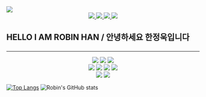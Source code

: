 
<img src="https://capsule-render.vercel.app/api?type=waving&height=300&color=gradient&text=ROBIN%20HAN&section=header&reversal=true&animation=twinkling&textBg=false&fontAlign=50"/>
<div align='center'>
<a href="https://robin-is-here.vercel.app">
<img src="https://img.shields.io/badge/Portfolio-{css컬러}?style=for-the-badge&logo=&logoColor=black&link=https://robin-is-here.vercel.app"/>
</a>
<a href="https://robin-is-here.vercel.app">
<img src="https://img.shields.io/badge/Gmail-EA4335?style=for-the-badge&logo=gmail&logoColor=black&link=nowrobin3@gmail.com"/>
</a>
<a href="https://robin-is-here.vercel.app">
<img src="https://img.shields.io/badge/Velog-20C997?style=for-the-badge&logo=velog&logoColor=white"/>
</a>
<a href="https://robin-is-here.vercel.app">
<img src="[https://img.shields.io/badge/HTML5-E34F26?style=for-the-badge&logo=html5&logoColor=white](http://img.shields.io/badge/-LinkedIn-0072b1?style=for-the-badge&logo=linkedin&link=https://www.linkedin.com/in/jungwook-han-3214b4260)"/>
</a>
</div>

## HELLO I AM ROBIN HAN  /  안녕하세요 한정욱입니다


###  

###


---
<div align='center'>
<img src="https://img.shields.io/badge/HTML5-E34F26?style=for-the-badge&logo=html5&logoColor=white"/>
<img src="https://img.shields.io/badge/JavaScript-F7DF1E?style=for-the-badge&logo=javascript&logoColor=black"/>
<img src="https://img.shields.io/badge/Typescript-3178C6?style=for-the-badge&logo=Typescript&logoColor=white"/>
<br/>
<img src="https://img.shields.io/badge/Tailwind CSS-06B6D4?style=for-the-badge&logo=tailwindcss&logoColor=white"/>
<img src="https://img.shields.io/badge/React-61DAFB?style=for-the-badge&logo=React&logoColor=black"/>
  <img src="https://img.shields.io/badge/Next.js-000000?style=for-the-badge&logo=Next.js&logoColor=white"/>
<img src="https://img.shields.io/badge/Node.js-339933?style=for-the-badge&logo=Node.js&logoColor=white"/>
  <br/>
  <img src="https://img.shields.io/badge/Storybook-FF4785?style=for-the-badge&logo=Storybook&logoColor=white"/>
<img src="https://img.shields.io/badge/Vercel-000000?style=for-the-badge&logo=Vercel&logoColor=white"/>
</div>



[![Top Langs](https://github-readme-stats.vercel.app/api/top-langs/?username=nowrobin&theme=tokyonight&hide=css,html,php)](https://github.com/nowrobin/github-readme-stats)
![Robin's GitHub stats](https://github-readme-stats.vercel.app/api?username=nowrobin&show_icons=true&theme=bear)



